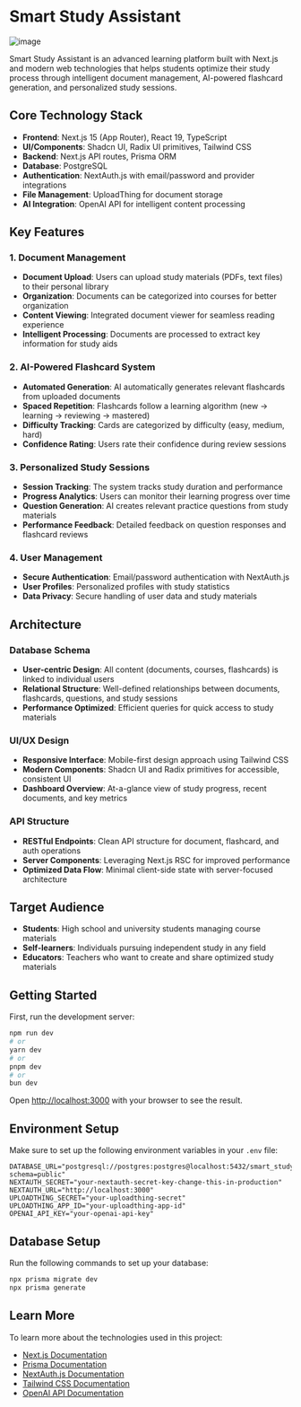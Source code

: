 # Smart Study Assistant
![image](https://github.com/user-attachments/assets/a0465fc8-e110-45df-a357-23f031730284)

Smart Study Assistant is an advanced learning platform built with Next.js and modern web technologies that helps students optimize their study process through intelligent document management, AI-powered flashcard generation, and personalized study sessions.

## Core Technology Stack

- **Frontend**: Next.js 15 (App Router), React 19, TypeScript
- **UI/Components**: Shadcn UI, Radix UI primitives, Tailwind CSS
- **Backend**: Next.js API routes, Prisma ORM
- **Database**: PostgreSQL
- **Authentication**: NextAuth.js with email/password and provider integrations
- **File Management**: UploadThing for document storage
- **AI Integration**: OpenAI API for intelligent content processing

## Key Features

### 1. Document Management

- **Document Upload**: Users can upload study materials (PDFs, text files) to their personal library
- **Organization**: Documents can be categorized into courses for better organization
- **Content Viewing**: Integrated document viewer for seamless reading experience
- **Intelligent Processing**: Documents are processed to extract key information for study aids

### 2. AI-Powered Flashcard System

- **Automated Generation**: AI automatically generates relevant flashcards from uploaded documents
- **Spaced Repetition**: Flashcards follow a learning algorithm (new → learning → reviewing → mastered)
- **Difficulty Tracking**: Cards are categorized by difficulty (easy, medium, hard)
- **Confidence Rating**: Users rate their confidence during review sessions

### 3. Personalized Study Sessions

- **Session Tracking**: The system tracks study duration and performance
- **Progress Analytics**: Users can monitor their learning progress over time
- **Question Generation**: AI creates relevant practice questions from study materials
- **Performance Feedback**: Detailed feedback on question responses and flashcard reviews

### 4. User Management

- **Secure Authentication**: Email/password authentication with NextAuth.js
- **User Profiles**: Personalized profiles with study statistics
- **Data Privacy**: Secure handling of user data and study materials

## Architecture

### Database Schema

- **User-centric Design**: All content (documents, courses, flashcards) is linked to individual users
- **Relational Structure**: Well-defined relationships between documents, flashcards, questions, and study sessions
- **Performance Optimized**: Efficient queries for quick access to study materials

### UI/UX Design

- **Responsive Interface**: Mobile-first design approach using Tailwind CSS
- **Modern Components**: Shadcn UI and Radix primitives for accessible, consistent UI
- **Dashboard Overview**: At-a-glance view of study progress, recent documents, and key metrics

### API Structure

- **RESTful Endpoints**: Clean API structure for document, flashcard, and auth operations
- **Server Components**: Leveraging Next.js RSC for improved performance
- **Optimized Data Flow**: Minimal client-side state with server-focused architecture

## Target Audience

- **Students**: High school and university students managing course materials
- **Self-learners**: Individuals pursuing independent study in any field
- **Educators**: Teachers who want to create and share optimized study materials

## Getting Started

First, run the development server:

```bash
npm run dev
# or
yarn dev
# or
pnpm dev
# or
bun dev
```

Open [http://localhost:3000](http://localhost:3000) with your browser to see the result.

## Environment Setup

Make sure to set up the following environment variables in your `.env` file:

```
DATABASE_URL="postgresql://postgres:postgres@localhost:5432/smart_study_assistant?schema=public"
NEXTAUTH_SECRET="your-nextauth-secret-key-change-this-in-production"
NEXTAUTH_URL="http://localhost:3000"
UPLOADTHING_SECRET="your-uploadthing-secret"
UPLOADTHING_APP_ID="your-uploadthing-app-id"
OPENAI_API_KEY="your-openai-api-key"
```

## Database Setup

Run the following commands to set up your database:

```bash
npx prisma migrate dev
npx prisma generate
```

## Learn More

To learn more about the technologies used in this project:

- [Next.js Documentation](https://nextjs.org/docs)
- [Prisma Documentation](https://www.prisma.io/docs)
- [NextAuth.js Documentation](https://next-auth.js.org/getting-started/introduction)
- [Tailwind CSS Documentation](https://tailwindcss.com/docs)
- [OpenAI API Documentation](https://platform.openai.com/docs/api-reference)
